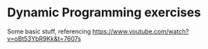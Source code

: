 # Dynamic Programming exercises

Some basic stuff, referencing https://www.youtube.com/watch?v=oBt53YbR9Kk&t=7607s

